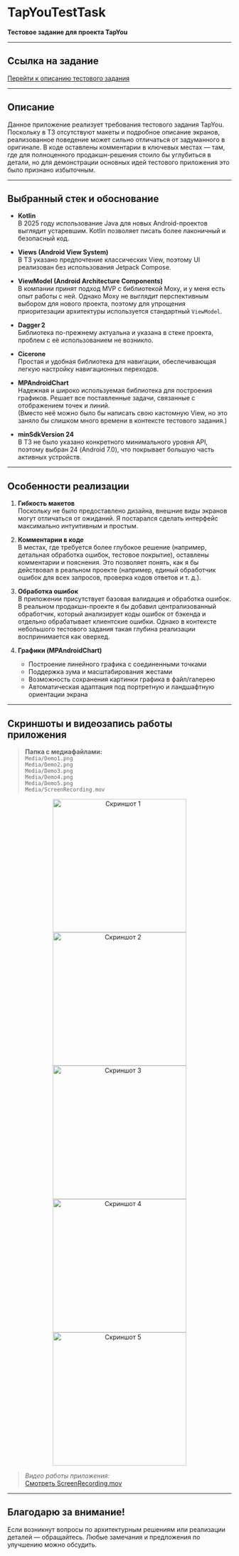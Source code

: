 # TapYouTestTask

**Тестовое задание для проекта TapYou**

---

## Ссылка на задание
[Перейти к описанию тестового задания](https://hr-challenge.dev.tapyou.com/api/test/text/android)

---

## Описание
Данное приложение реализует требования тестового задания TapYou. Поскольку в ТЗ отсутствуют макеты и подробное описание экранов, реализованное поведение может сильно отличаться от задуманного в оригинале. В коде оставлены комментарии в ключевых местах — там, где для полноценного продакшн-решения стоило бы углубиться в детали, но для демонстрации основных идей тестового приложения это было признано избыточным.

---

## Выбранный стек и обоснование

- **Kotlin**  
  В 2025 году использование Java для новых Android-проектов выглядит устаревшим. Kotlin позволяет писать более лаконичный и безопасный код.

- **Views (Android View System)**  
  В ТЗ указано предпочтение классических View, поэтому UI реализован без использования Jetpack Compose.

- **ViewModel (Android Architecture Components)**  
  В компании принят подход MVP с библиотекой Moxy, и у меня есть опыт работы с ней. Однако Moxy не выглядит перспективным выбором для нового проекта, поэтому для упрощения приоритезации архитектуры используется стандартный `ViewModel`.

- **Dagger 2**  
  Библиотека по-прежнему актуальна и указана в стеке проекта, проблем с её использованием не возникло.

- **Cicerone**  
  Простая и удобная библиотека для навигации, обеспечивающая легкую настройку навигационных переходов.

- **MPAndroidChart**  
  Надежная и широко используемая библиотека для построения графиков. Решает все поставленные задачи, связанные с отображением точек и линий.  
  (Вместо неё можно было бы написать свою кастомную View, но это заняло бы слишком много времени в контексте тестового задания.)

- **minSdkVersion 24**  
  В ТЗ не было указано конкретного минимального уровня API, поэтому выбран 24 (Android 7.0), что покрывает большую часть активных устройств.

---

## Особенности реализации

1. **Гибкость макетов**  
   Поскольку не было предоставлено дизайна, внешние виды экранов могут отличаться от ожиданий. Я постарался сделать интерфейс максимально интуитивным и простым.

2. **Комментарии в коде**  
   В местах, где требуется более глубокое решение (например, детальная обработка ошибок, тестовое покрытие), оставлены комментарии и пояснения. Это позволяет понять, как я бы действовал в реальном проекте (например, единый обработчик ошибок для всех запросов, проверка кодов ответов и т. д.).

3. **Обработка ошибок**  
   В приложении присутствует базовая валидация и обработка ошибок. В реальном продакшн-проекте я бы добавил централизованный обработчик, который анализирует коды ошибок от бэкенда и отдельно обрабатывает клиентские ошибки. Однако в контексте небольшого тестового задания такая глубина реализации воспринимается как оверхед.

4. **Графики (MPAndroidChart)**  
   - Построение линейного графика с соединенными точками  
   - Поддержка зума и масштабирования жестами  
   - Возможность сохранения картинки графика в файл/галерею  
   - Автоматическая адаптация под портретную и ландшафтную ориентации экрана

---

## Скриншоты и видеозапись работы приложения

> **Папка с медиафайлами:**  
> `Media/Demo1.png`  
> `Media/Demo2.png`  
> `Media/Demo3.png`  
> `Media/Demo4.png`  
> `Media/Demo5.png`  
> `Media/ScreenRecording.mov`

<p align="center">
  <img src="Media/Demo1.png" alt="Скриншот 1" width="300" />
  <img src="Media/Demo2.png" alt="Скриншот 2" width="300" />
  <img src="Media/Demo3.png" alt="Скриншот 3" width="300" />
  <img src="Media/Demo4.png" alt="Скриншот 4" width="300" />
  <img src="Media/Demo5.png" alt="Скриншот 5" width="300" />
</p>

> _Видео работы приложения:_  
> [Смотреть ScreenRecording.mov](Media/ScreenRecording.mov)

---

## Благодарю за внимание!
Если возникнут вопросы по архитектурным решениям или реализации деталей — обращайтесь. Любые замечания и предложения по улучшению можно обсудить.
